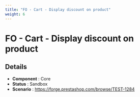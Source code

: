 ```yaml
---
title: "FO - Cart - Display discount on product"
weight: 6
---
```


# FO - Cart - Display discount on product
## Details
* **Component** : Core
* **Status** : Sandbox
* **Scenario** : https://forge.prestashop.com/browse/TEST-1284
